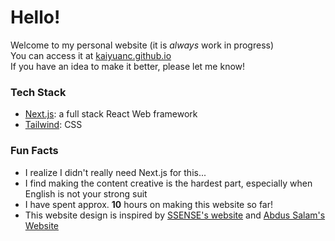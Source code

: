 # Hello! 

Welcome to my personal website (it is *always* work in progress)  
You can access it at [kaiyuanc.github.io](https://kaiyuanc.github.io/)  
If you have an idea to make it better, please let me know!  

### Tech Stack

- [Next.js](https://nextjs.org/): a full stack React Web framework
- [Tailwind](https://tailwindcss.com/): CSS

### Fun Facts

- I realize I didn't really need Next.js for this...
- I find making the content creative is the hardest part, especially when English is not your strong suit
- I have spent approx. **10** hours on making this website so far!
- This website design is inspired by [SSENSE's website](https://www.ssense.com/) and [Abdus Salam's Website](https://abdussalam.pk/)